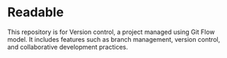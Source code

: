 # Readable
 This repository is for Version control, a project managed using Git Flow model. It includes features such as branch management, version control, and collaborative development practices.
 
